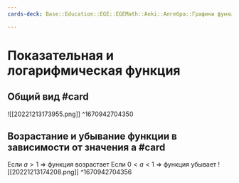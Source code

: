 ```yaml
---
cards-deck: Base::Education::EGE::EGEMath::Anki::Алгебра::Графики функций

---
```


# Показательная и логарифмическая функция

## Общий вид #card 
![[20221213173955.png]]
^1670942704350

## Возрастание и убывание функции в зависимости от значения a #card 
Если $a > 1$ => функция возрастает
Если $0 < a < 1$ => функция убывает
![[20221213174208.png]]
^1670942704356

